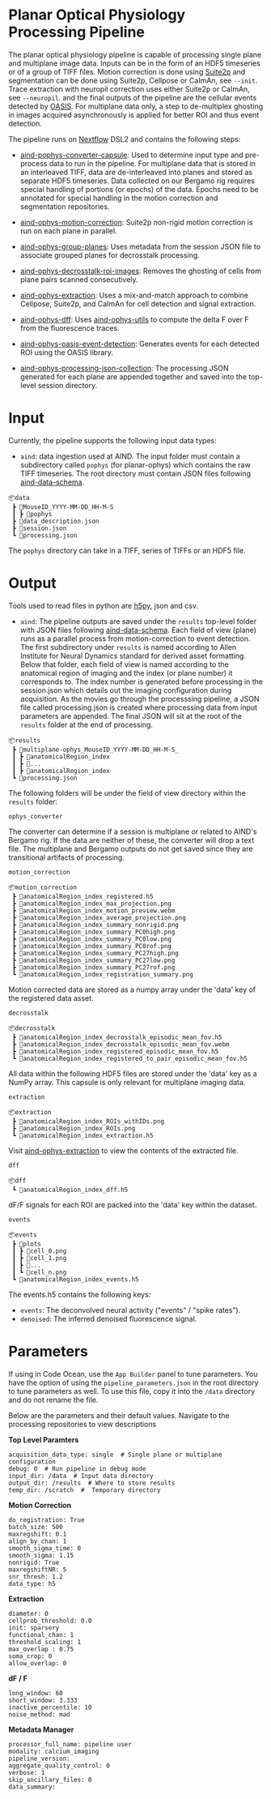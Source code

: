 # Planar Optical Physiology Processing Pipeline

The planar optical physiology pipeline is capable of processing single plane and multiplane image data. Inputs can be in the form of an HDF5 timeseries or of a group of TIFF files. Motion correction is done using [Suite2p](https://github.com/MouseLand/suite2p) and segmentation can be done using Suite2p, Cellpose or CaImAn, see `--init`. Trace extraction with neuropil correction uses either Suite2p or CaImAn, see `--neuropil`.  and the final outputs of the pipeline are the cellular events detected by [OASIS](https://github.com/j-friedrich/OASIS). For multiplane data only, a step to de-multiplex ghosting in images acquired asynchronously is applied for better ROI and thus event detection.

The pipeline runs on [Nextflow](https://www.nextflow.io/) DSL2 and contains the following steps:

* [aind-pophys-converter-capsule](https://github.com/AllenNeuralDynamics/aind-pophys-converter-capsule): Used to determine input type and pre-process data to run in the pipeline. For multiplane data that is stored in an interleaved TIFF, data are de-interleaved into planes and stored as separate HDF5 timeseries. Data collected on our Bergamo rig requires special handling of portions (or epochs) of the data. Epochs need to be annotated for special handling in the motion correction and segmentation repositories. 

* [aind-ophys-motion-correction](https://github.com/AllenNeuralDynamics/aind-ophys-motion-correction): Suite2p non-rigid motion correction is run on each plane in parallel.

* [aind-ophys-group-planes](https://github.com/AllenNeuralDynamics/aind-ophys-group-planes): Uses metadata from the session JSON file to associate grouped planes for decrosstalk processing.

* [aind-ophys-decrosstalk-roi-images](https://github.com/AllenNeuralDynamics/aind-ophys-decrosstalk-roi-images): Removes the ghosting of cells from plane pairs scanned consecutively.

* [aind-ophys-extraction](https://github.com/AllenNeuralDynamics/aind-ophys-extraction): Uses a mix-and-match approach to combine Cellpose, Suite2p, and CaImAn for cell detection and signal extraction.

* [aind-ophys-dff](https://github.com/AllenNeuralDynamics/aind-ophys-dff/blob/main/code/run_capsule.py#L116): Uses [aind-ophys-utils](https://github.com/AllenNeuralDynamics/aind-ophys-utils/tree/main) to compute the delta F over F from the fluorescence traces.

* [aind-ophys-oasis-event-detection](https://github.com/AllenNeuralDynamics/aind-ophys-oasis-event-detection): Generates events for each detected ROI using the OASIS library.

* [aind-ophys-processing-json-collection](https://github.com/AllenNeuralDynamics/aind-ophys-processing-json-collection): The processing JSON generated for each plane are appended together and saved into the top-level session directory.

# Input

Currently, the pipeline supports the following input data types:

* `aind`: data ingestion used at AIND. The input folder must contain a subdirectory called `pophys` (for planar-ophys) which contains the raw TIFF timeseries. The root directory must contain JSON files following [aind-data-schema](https://github.com/AllenNeuralDynamics/aind-data-schema).

```plaintext
📦data
 ┣ 📂MouseID_YYYY-MM-DD_HH-M-S
 ┃ ┣ 📂pophys
 ┣ 📜data_description.json
 ┣ 📜session.json
 ┗ 📜processing.json
 ```

 The `pophys` directory can take in a TIFF, series of TIFFs or an HDF5 file.

# Output

Tools used to read files in python are [h5py](https://pypi.org/project/h5py/), json and csv.

* `aind`: The pipeline outputs are saved under the `results` top-level folder with JSON files following [aind-data-schema](https://github.com/AllenNeuralDynamics/aind-data-schema). Each field of view (plane) runs as a parallel process from motion-correction to event detection. The first subdirectory under `results` is named according to Allen Institute for Neural Dynamics standard for derived asset formatting. Below that folder, each field of view is named according to the anatomical region of imaging and the index (or plane number) it corresponds to. The index number is generated before processing in the session.json which details out the imaging configuration during acquisition. As the movies go through the processsing pipeline, a JSON file called processing.json is created where processing data from input parameters are appended. The final JSON will sit at the root of the `results` folder at the end of processing. 

```plaintext
📦results
 ┣ 📂multiplane-ophys_MouseID_YYYY-MM-DD_HH-M-S_
 ┃ ┣ 📂anatomicalRegion_index
 ┃ ┣ 📂...
 ┃ ┣ 📂anatomicalRegion_index
 ┗ 📜processing.json
 ```

The following folders will be under the field of view directory within the `results` folder:

`ophys_converter`

The converter can determine if a session is multiplane or related to AIND's Bergamo rig. If the data are neither of these, the converter will drop a text file. The multiplane and Bergamo outputs do not get saved since they are transitional artifacts of processing. 

`motion_correction`

```plaintext
📦motion_correction
 ┣ 📜anatomicalRegion_index_registered.h5
 ┣ 📜anatomicalRegion_index_max_projection.png
 ┣ 📜anatomicalRegion_index_motion_preview.webm
 ┣ 📜anatomicalRegion_index_average_projection.png
 ┣ 📜anatomicalRegion_index_summary_nonrigid.png
 ┣ 📜anatomicalRegion_index_summary_PC0high.png
 ┣ 📜anatomicalRegion_index_summary_PC0low.png
 ┣ 📜anatomicalRegion_index_summary_PC0rof.png
 ┣ 📜anatomicalRegion_index_summary_PC27high.png
 ┣ 📜anatomicalRegion_index_summary_PC27low.png
 ┣ 📜anatomicalRegion_index_summary_PC27rof.png
 ┗ 📜anatomicalRegion_index_registration_summary.png
 ```

Motion corrected data are stored as a numpy array under the 'data' key of the registered data asset.

`decrosstalk`

```plaintext
📦decrosstalk
 ┣ 📜anatomicalRegion_index_decrosstalk_episodic_mean_fov.h5
 ┣ 📜anatomicalRegion_index_decrosstalk_episodic_mean_fov.webm
 ┣ 📜anatomicalRegion_index_registered_episodic_mean_fov.h5
 ┗ 📜anatomicalRegion_index_registered_to_pair_episodic_mean_fov.h5
 ```

All data within the following HDF5 files are stored under the 'data' key as a NumPy array. This capsule is only relevant for multiplane imaging data.

`extraction`

```plaintext
📦extraction
 ┣ 📜anatomicalRegion_index_ROIs_withIDs.png
 ┣ 📜anatomicalRegion_index_ROIs.png
 ┗ 📜anatomicalRegion_index_extraction.h5
```
Visit [aind-ophys-extraction](https://github.com/AllenNeuralDynamics/aind-ophys-extraction) to view the contents of the extracted file.

`dff`

```plaintext
📦dff
 ┗ 📜anatomicalRegion_index_dff.h5
```
dF/F signals for each ROI are packed into the 'data' key within the dataset. 

`events`

```plaintext
📦events
 ┣ 📂plots
 ┃ ┣ 📜cell_0.png
 ┃ ┣ 📜cell_1.png
 ┃ ┣ 📜...
 ┃ ┗ 📜cell_n.png
 ┗ 📜anatomicalRegion_index_events.h5
```
The events.h5 contains the following keys:

* `events`: The deconvolved neural activity ("events" / "spike rates").
* `denoised`: The inferred denoised fluorescence signal.

# Parameters

If using in Code Ocean, use the `App Builder` panel to tune parameters. You have the option of using the `pipeline_parameters.json` in the root directory to tune parameters as well. To use this file, copy it into the `/data` directory and do not rename the file.

Below are the parameters and their default values. Navigate to the processing repositories to view descriptions

**Top Level Paramters**
```
acquisition_data_type: single  # Single plane or multiplane configuration
debug: 0  # Run pipeline in debug mode
input_dir: /data  # Input data directory
output_dir: /results  # Where to store results
temp_dir: /scratch  #  Temporary directory
```

**Motion Correction**
```
do_registration: True
batch_size: 500
maxregshift: 0.1
align_by_chan: 1
smooth_sigma_time: 0
smooth_sigma: 1.15
nonrigid: True
maxregshiftNR: 5
snr_thresh: 1.2
data_type: h5
```
**Extraction**
```
diameter: 0
cellprob_threshold: 0.0
init: sparsery
functional_chan: 1
threshold_scaling: 1
max_overlap : 0.75
soma_crop: 0
allow_overlap: 0
```
**dF / F**
```
long_window: 60
short_window: 3.333
inactive_percentile: 10
noise_method: mad
```
**Metadata Manager**
```
processor_full_name: pipeline user
modality: calcium_imaging
pipeline_version: 
aggregate_quality_control: 0
verbose: 1
skip_ancillary_files: 0
data_summary: 
```